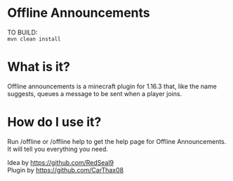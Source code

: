 # Offline Announcements
  TO BUILD:  
    ```
    mvn clean install
    ```
    
# What is it?
   Offline announcements is a minecraft plugin for 1.16.3 that, like the name suggests, queues a message to be sent when a player joins.
# How do I use it?
  Run /offline or /offline help to get the help page for Offline Announcements. It will tell you everything you need.

Idea by https://github.com/RedSeal9  
Plugin by https://github.com/CarThax08
